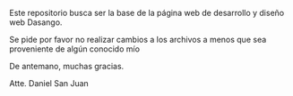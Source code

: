 Este repositorio busca ser la base de la página web de desarrollo y diseño web Dasango. 

Se pide por favor no realizar cambios a los archivos a menos que sea proveniente de algún conocido mío

De antemano, muchas gracias.

Atte. Daniel San Juan